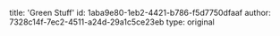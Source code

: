 title: 'Green Stuff'
id: 1aba9e80-1eb2-4421-b786-f5d7750dfaaf
author: 7328c14f-7ec2-4511-a24d-29a1c5ce23eb
type: original
